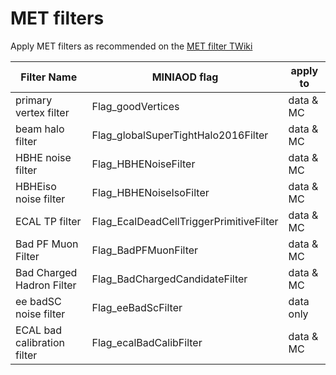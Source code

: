 # MET filters


Apply MET filters as recommended on the [MET filter TWiki](https://twiki.cern.ch/twiki/bin/viewauth/CMS/MissingETOptionalFiltersRun2)

| Filter Name | MINIAOD flag | apply to | 
| ------------| -----------------------------|----------|
| primary vertex filter |	Flag_goodVertices | data & MC |
| beam halo filter |	Flag_globalSuperTightHalo2016Filter | 	data & MC
| HBHE noise filter |	Flag_HBHENoiseFilter |	data & MC
| HBHEiso noise filter |	Flag_HBHENoiseIsoFilter |  	data & MC
| ECAL TP filter | 	Flag_EcalDeadCellTriggerPrimitiveFilter |  	data & MC
| Bad PF Muon Filter |  	Flag_BadPFMuonFilter  | 	data & MC
| Bad Charged Hadron Filter |  	Flag_BadChargedCandidateFilter |  	data & MC
| ee badSC noise filter | 	Flag_eeBadScFilter |	data only
| ECAL bad calibration filter |  	Flag_ecalBadCalibFilter | 	data & MC


